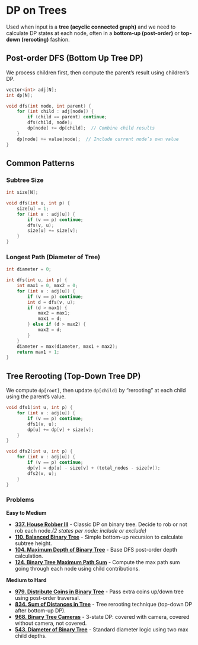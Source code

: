 # DP on Trees

Used when input is a **tree (acyclic connected graph)** and we need to calculate DP states at each node, often in a **bottom-up (post-order)** or **top-down (rerooting)** fashion.

## Post-order DFS (Bottom Up Tree DP)

We process children first, then compute the parent’s result using children’s DP.

````c++
vector<int> adj[N];
int dp[N];

void dfs(int node, int parent) {
    for (int child : adj[node]) {
        if (child == parent) continue;
        dfs(child, node);
        dp[node] += dp[child];  // Combine child results
    }
    dp[node] += value[node];  // Include current node’s own value
}
````

## Common Patterns

### Subtree Size

````c++
int size[N];

void dfs(int u, int p) {
    size[u] = 1;
    for (int v : adj[u]) {
        if (v == p) continue;
        dfs(v, u);
        size[u] += size[v];
    }
}
````

### Longest Path (Diameter of Tree)

````c++
int diameter = 0;

int dfs(int u, int p) {
    int max1 = 0, max2 = 0;
    for (int v : adj[u]) {
        if (v == p) continue;
        int d = dfs(v, u);
        if (d > max1) {
            max2 = max1;
            max1 = d;
        } else if (d > max2) {
            max2 = d;
        }
    }
    diameter = max(diameter, max1 + max2);
    return max1 + 1;
}
````

## Tree Rerooting (Top-Down Tree DP)

We compute `dp[root]`, then update `dp[child]` by “rerooting” at each child using the parent’s value.

````c++
void dfs1(int u, int p) {
    for (int v : adj[u]) {
        if (v == p) continue;
        dfs1(v, u);
        dp[u] += dp[v] + size[v];
    }
}

void dfs2(int u, int p) {
    for (int v : adj[u]) {
        if (v == p) continue;
        dp[v] = dp[u] - size[v] + (total_nodes - size[v]);
        dfs2(v, u);
    }
}
````

### Problems

**Easy to Medium**

- [**337. House Robber III**](https://leetcode.com/problems/house-robber-iii/) - Classic DP on binary tree. Decide to rob or not rob each node.*(2 states per node: include or exclude)*
- [**110. Balanced Binary Tree**](https://leetcode.com/problems/balanced-binary-tree/) - Simple bottom-up recursion to calculate subtree height.
- [**104. Maximum Depth of Binary Tree**](https://leetcode.com/problems/maximum-depth-of-binary-tree/) - Base DFS post-order depth calculation.
- [**124. Binary Tree Maximum Path Sum**](https://leetcode.com/problems/binary-tree-maximum-path-sum/) - Compute the max path sum going through each node using child contributions.

**Medium to Hard**

- [**979. Distribute Coins in Binary Tree**](https://leetcode.com/problems/distribute-coins-in-binary-tree/) - Pass extra coins up/down tree using post-order traversal.
- [**834. Sum of Distances in Tree**](https://leetcode.com/problems/sum-of-distances-in-tree/) - Tree rerooting technique (top-down DP after bottom-up DP).
- [**968. Binary Tree Cameras**](https://leetcode.com/problems/binary-tree-cameras/) - 3-state DP: covered with camera, covered without camera, not covered.
- [**543. Diameter of Binary Tree**](https://leetcode.com/problems/diameter-of-binary-tree/) -  Standard diameter logic using two max child depths.
